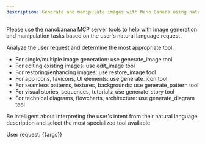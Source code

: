 ```yaml
---
description: Generate and manipulate images with Nano Banana using natural language prompts.
---
```


Please use the nanobanana MCP server tools to help with image generation and manipulation tasks based on the user's natural language request.

Analyze the user request and determine the most appropriate tool:

- For single/multiple image generation: use generate_image tool
- For editing existing images: use edit_image tool
- For restoring/enhancing images: use restore_image tool
- For app icons, favicons, UI elements: use generate_icon tool
- For seamless patterns, textures, backgrounds: use generate_pattern tool
- For visual stories, sequences, tutorials: use generate_story tool
- For technical diagrams, flowcharts, architecture: use generate_diagram tool

Be intelligent about interpreting the user's intent from their natural language description and select the most specialized tool available.

User request: {{args}}
